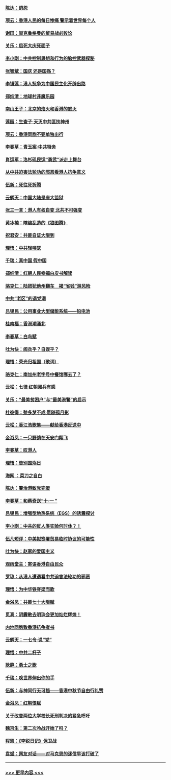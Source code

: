 #### [陈达：鸽怨](../pages/nsc993/n11561879.md?t=10020855) 
#### [项云：香港人民的每日惨痛  警示着世界每个人](../pages/nsc993/n11559273.md?t=10020855) 
#### [谢田：驳克鲁格曼的贸易战必败论](../pages/nsc993/n11555840.md?t=10020855) 
#### [关乐：启死大庆死面子](../pages/nsc993/n11556823.md?t=10020855) 
#### [李小刚：中共控制思想和行为的脑控武器探秘](../pages/nsc993/n11556776.md?t=10020855) 
#### [张智斌：国庆  还是国殇？](../pages/nsc993/n11556617.md?t=10020855) 
#### [李镇莲：港人抗争为中国民主化开辟出路](../pages/nsc993/n11556570.md?t=10020855) 
#### [郑纯清：地球村非魔乐园](../pages/nsc993/n11555415.md?t=10020855) 
#### [南山王子：北京的焰火和香港的怒火](../pages/nsc993/n11555318.md?t=10020855) 
#### [莲园：生查子·天灭中共匡扶神州](../pages/nsc993/n11555302.md?t=10020855) 
#### [项云：香港同胞不要单独出行](../pages/nsc993/n11555276.md?t=10020855) 
#### [李春草：青玉案‧中共特务](../pages/nsc993/n11552356.md?t=10020855) 
#### [肖运军：洛杉矶民运“勇武”派走上舞台](../pages/nsc993/n11551595.md?t=10020855) 
#### [从中共迫害法轮功的邪恶看港人抗争意义](../pages/nsc993/n11540858.md?t=10020855) 
#### [伍新：死往死折腾](../pages/nsc993/n11550174.md?t=10020855) 
#### [云鹤天：中国大陆是座大监狱](../pages/nsc993/n11550155.md?t=10020855) 
#### [张三一言：港人有权自变 北共不可强变](../pages/nsc993/n11550132.md?t=10020855) 
#### [黄冰楠：瞎编乱造的《狼图腾》](../pages/nsc993/n11550082.md?t=10020855) 
#### [祝君安：共匪自证大限到](../pages/nsc993/n11550041.md?t=10020855) 
#### [理悟：中共轻嘚瑟](../pages/nsc993/n11547978.md?t=10020855) 
#### [千瑞：真中国 假中国](../pages/nsc993/n11547865.md?t=10020855) 
#### [郑纯清：红朝人民幸福白皮书解读](../pages/nsc993/n11547499.md?t=10020855) 
#### [骆克仁：陆团犹他州翻车　揭“省钱”游风险](../pages/nsc993/n11546977.md?t=10020855) 
#### [中共“老区”的退党潮](../pages/nsc993/n11545995.md?t=10020855) 
#### [吕锡民：公用事业大型储能系统——铅电池](../pages/nsc993/n11545701.md?t=10020855) 
#### [桂南福：香港潮涌北](../pages/nsc993/n11545682.md?t=10020855) 
#### [李春草：白鸟赋](../pages/nsc993/n11545663.md?t=10020855) 
#### [吐为快：阅兵乎？自娱乎？](../pages/nsc993/n11545625.md?t=10020855) 
#### [理悟：荣光归祖国（歌词）](../pages/nsc993/n11545616.md?t=10020855) 
#### [骆克仁：南加州老字号中餐馆哪去了？](../pages/nsc993/n11545120.md?t=10020855) 
#### [云松：七律 红朝阅兵有感](../pages/nsc993/n11542394.md?t=10020855) 
#### [关乐：“最美贫困户”与“最美港警”的启示](../pages/nsc993/n11542252.md?t=10020855) 
#### [杜彼得：愁多梦不成 愿随孤月影](../pages/nsc993/n11540296.md?t=10020855) 
#### [云松：香江浩歌集——献给香港反送中](../pages/nsc993/n11540149.md?t=10020855) 
#### [金浴凤：一只野鸽在天安门翔飞](../pages/nsc993/n11540280.md?t=10020855) 
#### [李春草：叹港人](../pages/nsc993/n11540119.md?t=10020855) 
#### [理悟：告别国殇日](../pages/nsc993/n11539610.md?t=10020855) 
#### [海网 ：菜刀之自白](../pages/nsc993/n11539597.md?t=10020855) 
#### [陈达：警治港致党完蛋](../pages/nsc993/n11538127.md?t=10020855) 
#### [李春草：和蔡奇送“十·一 ”](../pages/nsc993/n11537810.md?t=10020855) 
#### [吕锡民：增强型地热系统（EGS）的诱震探讨](../pages/nsc993/n11537765.md?t=10020855) 
#### [李小刚：中共的反人类实验何时休？！](../pages/nsc993/n11537669.md?t=10020855) 
#### [伍凡短评：中美拟签署贸易临时协议的可能性](../pages/nsc993/n11536773.md?t=10020855) 
#### [吐为快：赵家的爱国主义](../pages/nsc993/n11536750.md?t=10020855) 
#### [观雨堂主：寄语香港自由民众](../pages/nsc993/n11536735.md?t=10020855) 
#### [罗琼：从港人遭遇看中共迫害法轮功的邪恶](../pages/nsc993/n11507862.md?t=10020855) 
#### [理悟：为中华铁脊梁而歌](../pages/nsc993/n11534458.md?t=10020855) 
#### [金浴凤：共匪七十大限赋](../pages/nsc993/n11534434.md?t=10020855) 
#### [觅真：阴霾散去明珠会更加灿烂辉煌！](../pages/nsc993/n11531858.md?t=10020855) 
#### [内地同胞致香港抗争者书](../pages/nsc993/n11531645.md?t=10020855) 
#### [云鹤天：一七令‧说“党”](../pages/nsc993/n11529099.md?t=10020855) 
#### [理悟：中共二杆子](../pages/nsc993/n11529046.md?t=10020855) 
#### [耿静：勇士之歌](../pages/nsc993/n11527562.md?t=10020855) 
#### [千瑞：唤世界伸出你的手](../pages/nsc993/n11526942.md?t=10020855) 
#### [伍新：与神同行无可挡——香港中秋节自由行礼赞](../pages/nsc993/n11526801.md?t=10020855) 
#### [金浴凤：红朝恨赋](../pages/nsc993/n11524312.md?t=10020855) 
#### [关于改变两位大学校长死刑判决的紧急呼吁](../pages/nsc993/n11524103.md?t=10020855) 
#### [魏京生：第二次冷战开始了吗？](../pages/nsc993/n11524023.md?t=10020855) 
#### [程凯：《李锐日记》保卫战](../pages/nsc993/n11522922.md?t=10020855) 
#### [袁斌：网友对话——对马克思的迷信早该打破了](../pages/nsc993/n11522561.md?t=10020855) 

----
#### [ >>> 更早内容 <<< ](../indexes/nsc993-earlier.md)
